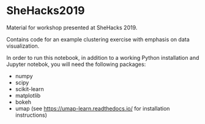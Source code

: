 # SheHacks2019
Material for workshop presented at SheHacks 2019.

Contains code for an example clustering exercise with emphasis on data visualization.

In order to run this notebook, in addition to a working Python installation and Jupyter notebok, you will need the following packages:

* numpy
* scipy
* scikit-learn
* matplotlib
* bokeh
* umap (see <https://umap-learn.readthedocs.io/> for installation instructions)


